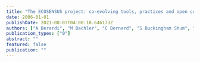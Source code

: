 ```yaml
---
title: "The ECOSENSUS project: co-evolving tools, practices and open content for participatory natural resource management"
date: 2006-01-01
publishDate: 2021-08-03T04:08:10.646173Z
authors: ["A Berardi", "M Bachler", "C Bernard", "S Buckingham Shum", "S Ganapathy", " ..."]
publication_types: ["0"]
abstract: ""
featured: false
publication: ""
---
```


